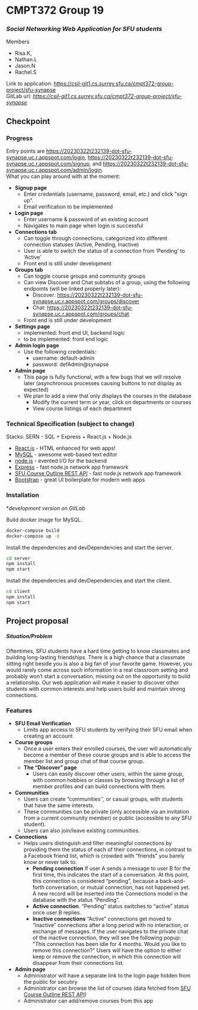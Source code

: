 # CMPT372 Group 19
### _Social Networking Web Application for SFU students_
Members
- Risa.K, 
- Nathan.L
- Jason.N
- Rachel.S

Link to application: https://csil-git1.cs.surrey.sfu.ca/cmpt372-group-project/sfu-synapse
<br>
GitLab url: *https://csil-git1.cs.surrey.sfu.ca/cmpt372-group-project/sfu-synapse*


## Checkpoint
### Progress
Entry points are https://20230322t232139-dot-sfu-synapse.uc.r.appspot.com/login, https://20230322t232139-dot-sfu-synapse.uc.r.appspot.com/signup, and https://20230322t232139-dot-sfu-synapse.uc.r.appspot.com/admin/login.
<br>
What you can play around with at the moment:
- **Signup page**
    - Enter credentials (username, password, email, etc.) and click "sign up".
    - Email verification to be implemented
- **Login page**
    - Enter username & password of an existing account
    - Navigates to main page when login is successful
- **Connections tab**
    - Can toggle through connections, categorized into different connection statuses (Active, Pending, Inactive)
    - User is able to switch the status of a connection from ‘Pending’ to ‘Active’
    - Front end is still under development
- **Groups tab**
    - Can toggle course groups and community groups
    - Can view Discover and Chat subtabs of a group, using the following endpoints (will be linked properly later):
        - Discover: https://20230322t232139-dot-sfu-synapse.uc.r.appspot.com/groups/discover
        - Chat: https://20230322t232139-dot-sfu-synapse.uc.r.appspot.com/groups/chat
    - Front end is still under development
- **Settings page**
    - implemented: front end UI, backend logic 
    - to be implemented: front end logic
- **Admin login page**
    - Use the following credentials:
        - username: default-admin
        - password: defAdmin@synapse
- **Admin page**
    - This page is fully functional, with a few bugs that we will resolve later (asynchronous processes causing buttons to not display as expected)
    - We plan to add a view that only displays the courses in the database
        - Modify the current term or year, click on departments or courses
        - View course listings of each department




### Technical Specification (subject to change)
Stacks: SERN - SQL + Express + React.js + Node.js
- [React.js] - HTML enhanced for web apps!
- [MySQL] - awesome web-based text editor
- [node.js] - evented I/O for the backend
- [Express] - fast node.js network app framework
- [SFU Course Outline REST API] - fast node.js network app framework
- [Bootstrap] - great UI boilerplate for modern web apps
### Installation
**development version on GitLab*

Build docker image for MySQL.
```sh
docker-compose build
docker-compose up -d
```
Install the dependencies and devDependencies and start the server.
```sh
cd server
npm install
npm start
```
Install the dependencies and devDependencies and start the client.
```sh
cd client
npm install
npm start
```


## Project proposal
##### Situation/Problem
Oftentimes, SFU students have a hard time getting to know classmates and building long-lasting friendships. There is a high chance that a classmate sitting right beside you is also a big fan of your favorite game. However, you would rarely come across such information in a real classroom setting and probably won’t start a conversation, missing out on the opportunity to build a relationship. Our web application will make it easier to discover other students with common interests and help users build and maintain strong connections.


### Features
- **SFU Email Verification** 
    -  Limits app access to SFU students by verifying their SFU email when creating an account
- **Course groups**
    - Once a user enters their enrolled courses, the user will automatically become a member of these course groups and is able to access the member list and group chat of that course group.
    - **The “Discover” page** 
        - Users can easily discover other users, within the same group, with common hobbies or classes by browsing through a list of member profiles and can build connections with them.
- **Communities**
    - Users can create “communities'', or casual groups, with students that have the same interests. 
    - These communities can be private (only accessible via an invitation from a current community member) or public (accessible to any SFU student). 
    - Users can also join/leave existing communities. 
- **Connections** 
    - Helps users distinguish and filter meaningful connections by providing them the status of each of their connections, in contrast to a Facebook friend list, which is crowded with “friends” you barely know or never talk to.
        - **Pending connection** If user A sends a message to user B for the first time, this indicates the start of a conversation. At this point, this connection is considered “pending”, because a back-and-forth conversation, or mutual connection, has not happened yet. A new record will be inserted into the Connections model in the database with the status “Pending”.
        - **Active connection**. “Pending” status switches to “active” status once user B replies. 
        - **Inactive connections** “Active” connections get moved to “inactive” connections after a long period with no interaction, or exchange of messages. If the user navigates to the private chat of the inactive connection, they will see the following popup: "This connection has been idle for 4 months. Would you like to remove this connection?" Users will have the option to either keep or remove the connection, in which this connection will disappear from their connections list.
- **Admin page**
    - Administrator will have a separate link to the login page hidden from the public for secutiry
    - Administrator can browse the list of courses (data fetched from [SFU Course Outline REST API](https://www.sfu.ca/outlines/help/api.html))
    - Administrator can add/remove courses from this app








[//]: #
   [MySQL]: <https://www.mysql.com/>
   [node.js]: <http://nodejs.org>
   [Bootstrap]: <https://getbootstrap.com/>
   [express]: <http://expressjs.com>
   [React.js]: <https://react.dev/>
   [SFU Course Outline REST API]: <https://www.sfu.ca/outlines/help/api.html>